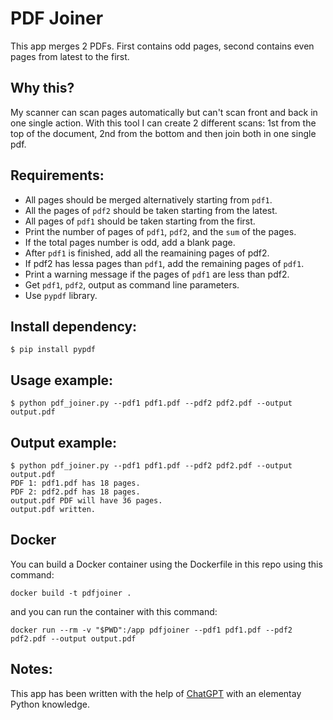 # PDF Joiner

This app merges 2 PDFs. First contains odd pages, second contains even pages from latest to the first.

## Why this?
My scanner can scan pages automatically but can't scan front and back in one single action. 
With this tool I can create 2 different scans: 1st from the top of the document, 2nd from the bottom and then join both in one single pdf.

## Requirements:
- All pages should be merged alternatively starting from `pdf1`.
- All the pages of `pdf2` should be taken starting from the latest.
- All pages of `pdf1` should be taken starting from the first.
- Print the number of pages of `pdf1`, `pdf2`, and the `sum` of the pages.
- If the total pages number is odd, add a blank page.
- After `pdf1` is finished, add all the reamaining pages of pdf2.
- If pdf2 has lessa pages than `pdf1`, add the remaining pages of `pdf1`.
- Print a warning message if the pages of `pdf1` are less than pdf2.
- Get `pdf1`, `pdf2`, output as command line parameters.
- Use `pypdf` library.

## Install dependency:
```
$ pip install pypdf
```

## Usage example:
```Usage example:
$ python pdf_joiner.py --pdf1 pdf1.pdf --pdf2 pdf2.pdf --output output.pdf
```

## Output example:
```
$ python pdf_joiner.py --pdf1 pdf1.pdf --pdf2 pdf2.pdf --output output.pdf
PDF 1: pdf1.pdf has 18 pages.
PDF 2: pdf2.pdf has 18 pages.
output.pdf PDF will have 36 pages.
output.pdf written.
```

## Docker
You can build a Docker container using the Dockerfile in this repo using this command:
```
docker build -t pdfjoiner .
```

and you can run the container with this command:
```
docker run --rm -v "$PWD":/app pdfjoiner --pdf1 pdf1.pdf --pdf2 pdf2.pdf --output output.pdf
```


## Notes:
This app has been written with the help of [ChatGPT](https://openai.com/blog/chatgpt/) with an elementay Python knowledge.
